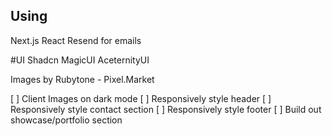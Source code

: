 ## Using

Next.js
React
Resend for emails

#UI
Shadcn
MagicUI
AceternityUI

Images by Rubytone - Pixel.Market


<!-- TODO -->
[ ] Client Images on dark mode
[ ] Responsively style header
[ ] Responsively style contact section
[ ] Responsively style footer
[ ] Build out showcase/portfolio section